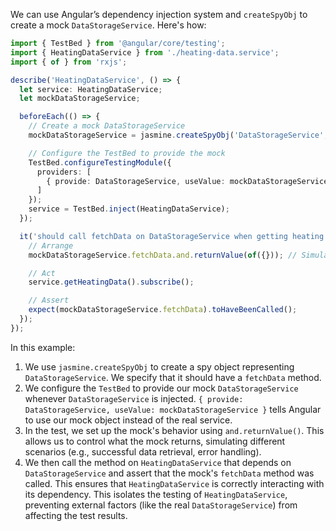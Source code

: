 We can use Angular’s dependency injection system and `createSpyObj` to create a mock `DataStorageService`.  Here's how:

```typescript
import { TestBed } from '@angular/core/testing';
import { HeatingDataService } from './heating-data.service';
import { of } from 'rxjs';

describe('HeatingDataService', () => {
  let service: HeatingDataService;
  let mockDataStorageService;

  beforeEach(() => {
    // Create a mock DataStorageService
    mockDataStorageService = jasmine.createSpyObj('DataStorageService', ['fetchData']);

    // Configure the TestBed to provide the mock
    TestBed.configureTestingModule({
      providers: [
        { provide: DataStorageService, useValue: mockDataStorageService }
      ]
    });
    service = TestBed.inject(HeatingDataService);
  });

  it('should call fetchData on DataStorageService when getting heating data', () => {
    // Arrange
    mockDataStorageService.fetchData.and.returnValue(of({})); // Simulate successful data return

    // Act
    service.getHeatingData().subscribe();

    // Assert
    expect(mockDataStorageService.fetchData).toHaveBeenCalled();
  });
});
```

In this example:

1.  We use `jasmine.createSpyObj` to create a spy object representing `DataStorageService`. We specify that it should have a `fetchData` method.
2.  We configure the `TestBed` to provide our mock `DataStorageService` whenever `DataStorageService` is injected.  `{ provide: DataStorageService, useValue: mockDataStorageService }` tells Angular to use our mock object instead of the real service.
3.  In the test, we set up the mock's behavior using `and.returnValue()`. This allows us to control what the mock returns, simulating different scenarios (e.g., successful data retrieval, error handling).
4.  We then call the method on `HeatingDataService` that depends on `DataStorageService` and assert that the mock's `fetchData` method was called.  This ensures that `HeatingDataService` is correctly interacting with its dependency. This isolates the testing of `HeatingDataService`, preventing external factors (like the real `DataStorageService`) from affecting the test results.